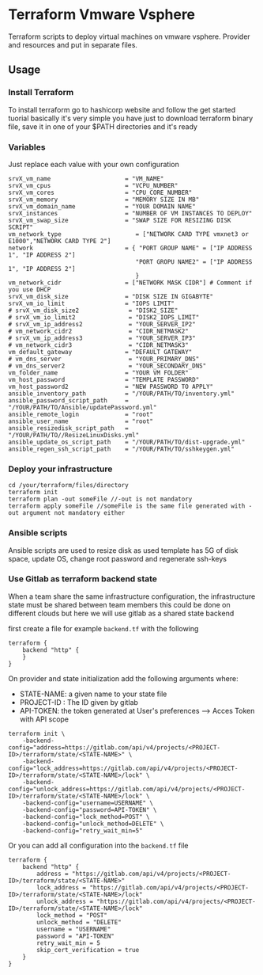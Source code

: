 # Terraform Vmware Vsphere

Terraform scripts to deploy virtual machines on vmware vsphere. 
Provider and resources and put in separate files. 

## Usage

### Install Terraform

To install terraform go to hashicorp website and follow the get started tuorial basically it's very simple you have just to download terraform binary file, save it in one of your $PATH directories and it's ready

### Variables

Just replace each value with your own configuration 

```
srvX_vm_name                     = "VM_NAME"
srvX_vm_cpus                     = "VCPU_NUMBER"
srvX_vm_cores                    = "CPU_CORE_NUMBER"
srvX_vm_memory                   = "MEMORY SIZE IN MB"
srvX_vm_domain_name              = "YOUR DOMAIN NAME"
srvX_instances                   = "NUMBER OF VM INSTANCES TO DEPLOY"
srvX_vm_swap_size                = "SWAP SIZE FOR RESIZING DISK SCRIPT"
vm_network_type                     = ["NETWORK CARD TYPE vmxnet3 or E1000","NETWORK CARD TYPE 2"]
network                          = { "PORT GROUP NAME" = ["IP ADDRESS 1", "IP ADDRESS 2"]  
                                    "PORT GROPU NAME2" = ["IP ADDRESS 1", "IP ADDRESS 2"]
                                    }
vm_network_cidr                  = ["NETWORK MASK CIDR"] # Comment if you use DHCP
srvX_vm_disk_size                = "DISK SIZE IN GIGABYTE"
srvX_vm_io_limit                 = "IOPS LIMIT"
# srvX_vm_disk_size2              = "DISK2_SIZE"
# srvX_vm_io_limit2               = "DISK2_IOPS_LIMIT"
# srvX_vm_ip_address2             = "YOUR_SERVER_IP2"
# vm_network_cidr2                = "CIDR_NETMASK2"
# srvX_vm_ip_address3             = "YOUR_SERVER_IP3"
# vm_network_cidr3                = "CIDR_NETMASK3"
vm_default_gateway               = "DEFAULT GATEWAY"
# vm_dns_server                   = "YOUR_PRIMARY_DNS"
# vm_dns_server2                  = "YOUR_SECONDARY_DNS"
vm_folder_name                   = "YOUR VM FOLDER"
vm_host_password                 = "TEMPLATE PASSWORD"
vm_host_password2                = "NEW PASSWORD TO APPLY"
ansible_inventory_path           = "/YOUR/PATH/TO/inventory.yml" 
ansible_password_script_path     = "/YOUR/PATH/TO/Ansible/updatePassword.yml"
ansible_remote_login             = "root"
ansible_user_name                = "root"
ansible_resizedisk_script_path   = "/YOUR/PATH/TO//ResizeLinuxDisks.yml"
ansible_update_os_script_path    = "/YOUR/PATH/TO/dist-upgrade.yml"
ansible_regen_ssh_script_path    = "/YOUR/PATH/TO/sshkeygen.yml"
```

### Deploy your infrastructure

```
cd /your/terraform/files/directory 
terraform init
terraform plan -out someFile //-out is not mandatory
terraform apply someFile //someFile is the same file generated with -out argument not mandatory either
```

### Ansible scripts

Ansible scripts are used to resize disk as used template has 5G of disk space, update OS, change root password and regenerate ssh-keys 

### Use Gitlab as terraform backend state

When a team share the same infrastructure configuration, the infrastructure state must be shared between team members this could be done on different clouds but here we will use gitlab as a shared state backend

first create a file for example `backend.tf` with the following

```
terraform {
    backend "http" {
    }
}
```
On provider and state initialization add the following arguments where:
* STATE-NAME: a given name to your state file
* PROJECT-ID : The ID given by gitlab
* API-TOKEN: the token generated at User's preferences --> Acces Token with API scope

```
terraform init \
    -backend-config="address=https://gitlab.com/api/v4/projects/<PROJECT-ID>/terraform/state/<STATE-NAME>" \
    -backend-config="lock_address=https://gitlab.com/api/v4/projects/<PROJECT-ID>/terraform/state/<STATE-NAME>/lock" \
    -backend-config="unlock_address=https://gitlab.com/api/v4/projects/<PROJECT-ID>/terraform/state/<STATE-NAME>/lock" \
    -backend-config="username=USERNAME" \
    -backend-config="password=API-TOKEN" \
    -backend-config="lock_method=POST" \
    -backend-config="unlock_method=DELETE" \
    -backend-config="retry_wait_min=5"
```
Or you can add all configuration into the `backend.tf` file

```
terraform {
    backend "http" {
        address = "https://gitlab.com/api/v4/projects/<PROJECT-ID>/terraform/state/<STATE-NAME>"
        lock_address = "https://gitlab.com/api/v4/projects/<PROJECT-ID>/terraform/state/<STATE-NAME>/lock"
        unlock_address = "https://gitlab.com/api/v4/projects/<PROJECT-ID>/terraform/state/<STATE-NAME>/lock"
        lock_method = "POST"
        unlock_method = "DELETE"
        username = "USERNAME"
        password = "API-TOKEN"
        retry_wait_min = 5
        skip_cert_verification = true
    }
}
```